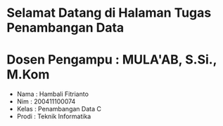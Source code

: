 <!--# Welcome to your Jupyter Book-->

<!--This is a small sample book to give you a feel for how book content is-->
<!--structured.-->
<!--It shows off a few of the major file types, as well as some sample content.-->
<!--It does not go in-depth into any particular topic - check out [the Jupyter Book documentation](https://jupyterbook.org) for more information.-->

<!--Check out the content pages bundled with this sample book to see more.-->

<!--```{tableofcontents}-->
<!--```-->

# Selamat Datang di Halaman Tugas Penambangan Data

# Dosen Pengampu : MULA'AB, S.Si., M.Kom

- Nama : Hambali Fitrianto
- Nim    : 200411100074
- Kelas  : Penambangan Data C
- Prodi  : Teknik Informatika